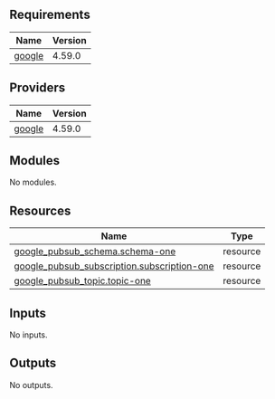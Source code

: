 <!-- BEGIN_TF_DOCS -->
## Requirements

| Name | Version |
|------|---------|
| <a name="requirement_google"></a> [google](#requirement\_google) | 4.59.0 |

## Providers

| Name | Version |
|------|---------|
| <a name="provider_google"></a> [google](#provider\_google) | 4.59.0 |

## Modules

No modules.

## Resources

| Name | Type |
|------|------|
| [google_pubsub_schema.schema-one](https://registry.terraform.io/providers/hashicorp/google/4.59.0/docs/resources/pubsub_schema) | resource |
| [google_pubsub_subscription.subscription-one](https://registry.terraform.io/providers/hashicorp/google/4.59.0/docs/resources/pubsub_subscription) | resource |
| [google_pubsub_topic.topic-one](https://registry.terraform.io/providers/hashicorp/google/4.59.0/docs/resources/pubsub_topic) | resource |

## Inputs

No inputs.

## Outputs

No outputs.
<!-- END_TF_DOCS -->